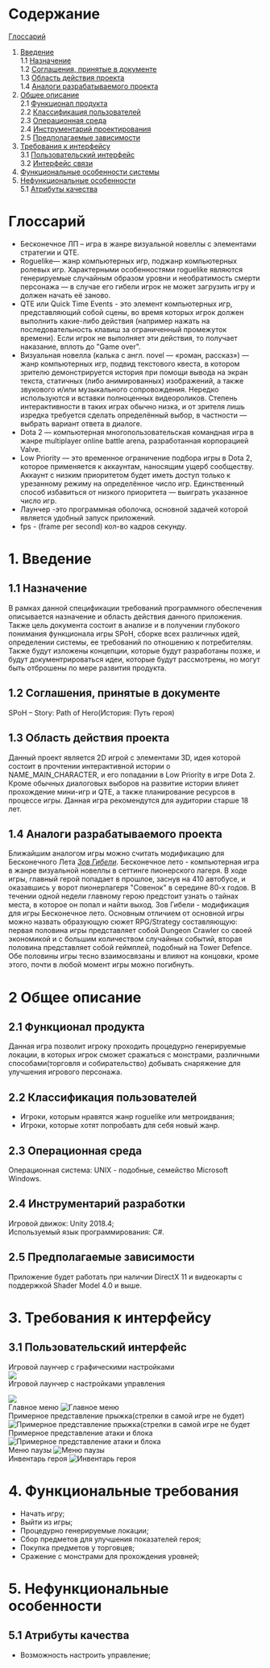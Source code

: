 # Содержание
[Глоссарий](#Глоссарий)  
1. [Введение](#1Введение)  
1.1 [Назначение](#11-Назначение)  
1.2 [Соглашения, принятые в документе](#12-Соглашения-принятые-в-документе)  
1.3 [Область действия проекта](#13-Область-действия-проекта)  
1.4 [Аналоги разрабатываемого проекта](#14-Аналоги-разрабатываемого-проекта)  
2. [Общее описание](#2-Общее-описание)  
2.1 [Функционал продукта](#22-Функционал-продукта)  
2.2 [Классификация пользователей](#23-Классификация-пользователей)  
2.3 [Операционная среда](#24-Операционная-среда)  
2.4 [Инструментарий проектирования](#25-Инструментарий-проектирования)  
2.5 [Предполагаемые зависимости](#26-Предполагаемые-зависимости)  
3. [Требования к интерфейсу](#3-Требования-к-интерфейсу)  
3.1 [Пользовательский интерфейс](#31-Пользовательский-интерфейс)  
3.2 [Интерфейс связи](#33-Интерфейс-связи)  
4. [Функциональные особенности системы](#4-Функциональные-особенности-системы)  
5. [Нефункциональные особенности](#5-Нефункциональные-особенности)  
5.1 [Атрибуты качества](#52-Атрибуты-качества)  
# Глоссарий 
- Бесконечное ЛП – игра в жанре визуальной новеллы с элементами стратегии и QTE.  
- Roguelike— жанр компьютерных игр, поджанр компьютерных ролевых игр. Характерными особенностями roguelike являются генерируемые случайным образом уровни и необратимость смерти персонажа — в случае его гибели игрок не может загрузить игру и должен начать её заново. 
 -  QTE или Quick Time Events - это элемент компьютерных игр, представляющий собой сцены, во время которых игрок должен выполнить какие-либо действия (например нажать на последовательность клавиш за ограниченный промежуток времени). Если игрок не выполняет эти действия, то получает наказание, вплоть до "Game over".
 -  Визуальная новелла (калька с англ. novel — «роман, рассказ») — жанр компьютерных игр, подвид текстового квеста, в котором зрителю демонстрируется история при помощи вывода на экран текста, статичных (либо анимированных) изображений, а также звукового и/или музыкального сопровождения. Нередко используются и вставки полноценных видеороликов. Степень интерактивности в таких играх обычно низка, и от зрителя лишь изредка требуется сделать определённый выбор, в частности — выбрать вариант ответа в диалоге.
 -  Dota 2 — компьютерная многопользовательская командная игра в жанре multiplayer online battle arena, разработанная корпорацией Valve.
 -  Low Priority — это временное ограничение подбора игры в Dota 2, которое применяется к аккаунтам, наносящим ущерб сообществу. Аккаунт с низким приоритетом будет иметь доступ только к урезанному режиму на определённое число игр. Единственный способ избавиться от низкого приоритета — выиграть указанное число игр.
 - Лаунчер -это программная оболочка, основной задачей которой является удобный запуск приложений.
 - fps - (frame per second) кол-во кадров секунду.
# 1. Введение
## 1.1 Назначение 
В рамках данной спецификации требований программного обеспечения описывается назначение и область действия данного приложения. Также цель документа состоит в анализе и в получении глубокого понимания функционала игры SPoH, сборке всех различных идей, определении системы, ее требований по отношению к потребителям. Также будут изложены концепции, которые будут разработаны позже, и будут документрироваться идеи, которые будут рассмотрены, но могут быть отброшены по мере развития продукта.
## 1.2 Соглашения, принятые в документе
SPoH – Story: Path of Hero(История: Путь героя)
## 1.3 Область действия проекта
Данный проект является 2D игрой с элементами 3D, идея которой состоит в прочтении интерактивной истории о NAME_MAIN_CHARACTER, и его попадании в Low Priority в игре Dota 2. Кроме обычных диалоговых выборов на развитие истории влияет прохождение мини-игр и QTE, а также планирование ресурсов в процессе игры. Данная игра рекомендутся для аудитории старше 18 лет.
## 1.4 Аналоги разрабатываемого проекта
Ближайшим аналогом игры можно считать модификацию для Бесконечного Лета *[Зов Гибели](https://steamcommunity.com/sharedfiles/filedetails/?id=936902244)*. Бесконечное лето - компьютерная игра в жанре визуальной новеллы в сеттинге пионерского лагеря. В ходе игры, главный герой попадает в прошлое, заснув на 410 автобусе, и оказавшись у ворот пионерлагеря "Совенок" в середине 80-х годов. В течении одной недели главному герою предстоит узнать о тайнах места, в которое он попал и найти выход. Зов Гибели - модификация для игры Бесконечное лето. Основным отличием от основной игры можно назвать образующую сюжет RPG/Strategy составляющую: первая половина игры представляет собой Dungeon Crawler со своей экономикой и с большим количеством случайных событий, вторая половина представляет собой геймплей, подобный на Tower Defence. Обе половины игры тесно взаимосвязаны и влияют на концовки, кроме этого, почти в любой момент игры можно погибнуть.
# 2 Общее описание
## 2.1 Функционал продукта  
Данная игра позволит игроку проходить процедурно генерируемые локации, в которых игрок сможет сражаться с монстрами, различными способами(торговля и собирательство) добывать снаряжение для улучшения игрового персонажа.
## 2.2 Классификация пользователей 
 - Игроки, которым нравятся жанр roguelike или метроидвания;
 - Игроки, которые хотят попробавть для себя новый жанр.
## 2.3 Операционная среда
Операционная система: UNIX - подобные, семейство Microsoft Windows.
## 2.4 Инструментарий разработки
Игровой движок: Unity 2018.4;  
Используемый язык программирования: C#.
## 2.5 Предполагаемые зависимости 
Приложение будет работать при наличии DirectX 11 и видеокарты с поддержкой Shader Model 4.0 и выше.  
# 3. Требования к интерфейсу

## 3.1 Пользовательский интерфейс  
Игровой лаунчер с графическими настройками  
![](https://github.com/KabarykhaVictor750504/ProjectX/blob/master/Mackup/GameLaucher(Graphics).png)  
Игровой лаунчер с настройками управления 

![](https://github.com/KabarykhaVictor750504/ProjectX/blob/master/Mackup/GameLaucher(Input).png)  
Главное меню  ![Главное меню](https://github.com/KabarykhaVictor750504/ProjectX/blob/master/Mackup/MainMenu.png)  
Примерное представление прыжка(стрелки в самой игре не будет)  ![Примерное представление прыжка(стрелки в самой игре не будет](https://github.com/KabarykhaVictor750504/ProjectX/blob/master/Mackup/JumpAndWalk.png)  
Примерное представление атаки и блока  ![Примерное представление атаки и блока](https://github.com/KabarykhaVictor750504/ProjectX/blob/master/Mackup/BlockAndAtack.png)  
Меню паузы  ![Меню паузы](https://github.com/KabarykhaVictor750504/ProjectX/blob/master/Mackup/GameMenu.png)  
Инвентарь героя  ![Инвентарь героя](https://github.com/KabarykhaVictor750504/ProjectX/blob/master/Mackup/Inventory.png)  
# 4. Функциональные требования 
 - Начать игру;
 - Выйти из игры;
 - Процедурно генерируемые локации;
 - Сбор предметов для улучшения показателей героя;
 - Покупка предметов у торговцев;
 - Сражение с монстрами для прохождения уровней;   
# 5. Нефункциональные особенности  
## 5.1 Атрибуты качества  
 - Возможность настроить управление;   
  


